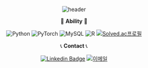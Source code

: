 <div align="center">
  
![header](https://capsule-render.vercel.app/api?type=rounded&color=0:ed9d0b,100:f94001&height=180&section=header&text=JAEHAK%20LEE&fontSize=50&fontAlign=50&fontColor=FFFFFF)

💪 **Ability** 💪

![Python](https://img.shields.io/badge/Python-3776AB?style=flat-square&logo=Python&logoColor=white)
![PyTorch](https://img.shields.io/badge/Pytorch-EE4C2C?style=flat-square&logo=Pytorch&logoColor=white)
![MySQL](https://img.shields.io/badge/MySQL-4479A1?style=flat-square&logo=MySQL&logoColor=white)
![R](https://img.shields.io/badge/R-276DC3?style=flat-square&logo=R&logoColor=white)
[![Solved.ac프로필](http://mazassumnida.wtf/api/mini/generate_badge?boj=wogkr810)](https://solved.ac/wogkr810)

📞 **Contact** 📞

[![Linkedin Badge](https://img.shields.io/badge/LinkedIn-0A66C2?style=flat-square&logo=LinkedIn&logoColor=white)](https://www.linkedin.com/in/wogkr810)
[![이메일](https://img.shields.io/badge/Email-8B00FF?style=flat-square&logo=Gmail&logoColor=white)](mailto:jaehahk810@naver.com)


</div>

<!--
**wogkr810/wogkr810** is a ✨ _special_ ✨ repository because its `README.md` (this file) appears on your GitHub profile.

Here are some ideas to get you started:

- 🔭 I’m currently working on ...
- 🌱 I’m currently learning ...
- 👯 I’m looking to collaborate on ...
- 🤔 I’m looking for help with ...
- 💬 Ask me about ...
- 📫 How to reach me: ...
- 😄 Pronouns: ...
- ⚡ Fun fact: ...
-->
